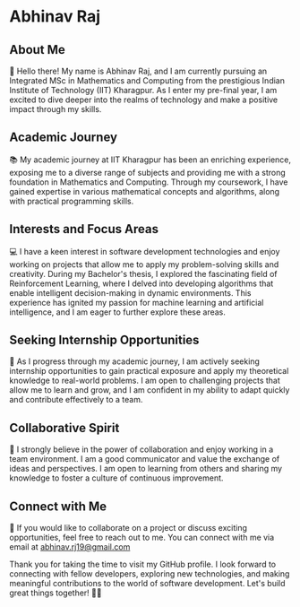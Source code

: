 # Abhinav Raj

## About Me

👋 Hello there! My name is Abhinav Raj, and I am currently pursuing an Integrated MSc in Mathematics and Computing from the prestigious Indian Institute of Technology (IIT) Kharagpur. As I enter my pre-final year, I am excited to dive deeper into the realms of technology and make a positive impact through my skills.

## Academic Journey

📚 My academic journey at IIT Kharagpur has been an enriching experience, exposing me to a diverse range of subjects and providing me with a strong foundation in Mathematics and Computing. Through my coursework, I have gained expertise in various mathematical concepts and algorithms, along with practical programming skills.

## Interests and Focus Areas

💻 I have a keen interest in software development technologies and enjoy working on projects that allow me to apply my problem-solving skills and creativity. During my Bachelor's thesis, I explored the fascinating field of Reinforcement Learning, where I delved into developing algorithms that enable intelligent decision-making in dynamic environments. This experience has ignited my passion for machine learning and artificial intelligence, and I am eager to further explore these areas.

## Seeking Internship Opportunities

🔎 As I progress through my academic journey, I am actively seeking internship opportunities to gain practical exposure and apply my theoretical knowledge to real-world problems. I am open to challenging projects that allow me to learn and grow, and I am confident in my ability to adapt quickly and contribute effectively to a team.

## Collaborative Spirit

🤝 I strongly believe in the power of collaboration and enjoy working in a team environment. I am a good communicator and value the exchange of ideas and perspectives. I am open to learning from others and sharing my knowledge to foster a culture of continuous improvement.

## Connect with Me

📩 If you would like to collaborate on a project or discuss exciting opportunities, feel free to reach out to me. You can connect with me via email at [abhinav.rj19@gmail.com](mailto:your-email@example.com) 


Thank you for taking the time to visit my GitHub profile. I look forward to connecting with fellow developers, exploring new technologies, and making meaningful contributions to the world of software development. Let's build great things together! 💪🌟
<!---
AbhinavOne9/AbhinavOne9 is a ✨ special ✨ repository because its `README.md` (this file) appears on your GitHub profile.
You can click the Preview link to take a look at your changes.


or through LinkedIn at [linkedin.com/in/your-profile](https://www.linkedin.com/in/your-profile).
--->
